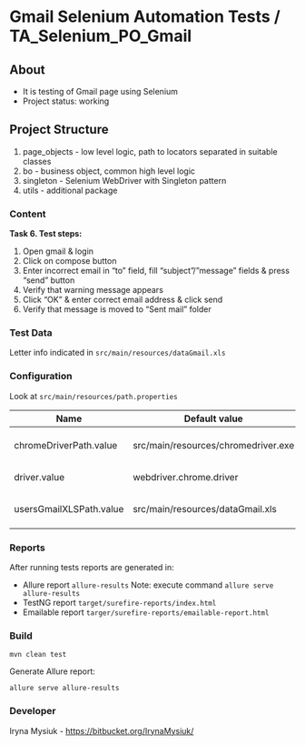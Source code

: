 # Gmail Selenium Automation Tests / TA_Selenium_PO_Gmail

## About

* It is testing of Gmail page using Selenium
* Project status: working

## Project Structure
1. page_objects - low level logic, path to locators separated in suitable classes
2. bo - business object, common high level logic
3. singleton - Selenium WebDriver with Singleton pattern
4. utils - additional package 

### Content
**Task 6. Test steps:**
1. Open gmail & login
1. Click on compose button
1. Enter incorrect email in “to” field, fill “subject”/”message” fields & press “send” button 
1. Verify that warning message appears
1. Click “OK” & enter correct email address & click send
1. Verify that message is moved to “Sent mail” folder

### Test Data
Letter info indicated in `src/main/resources/dataGmail.xls`

### Configuration
Look at `src/main/resources/path.properties`

| Name | Default value | Description |
| ------------- | ------------- | ---|
| chromeDriverPath.value  | src/main/resources/chromedriver.exe  | Path to Chrome Driver |
| driver.value  | webdriver.chrome.driver  | Driver name|
|usersGmailXLSPath.value|src/main/resources/dataGmail.xls| Path to Gmail data in .xls|
### Reports

After running tests reports are generated in:
* Allure report `allure-results`
Note: execute command `allure serve allure-results`
* TestNG report `target/surefire-reports/index.html`
* Emailable report `targer/surefire-reports/emailable-report.html`

### Build

    mvn clean test
Generate Allure report: 

    allure serve allure-results 

### Developer 
 Iryna Mysiuk - https://bitbucket.org/IrynaMysiuk/